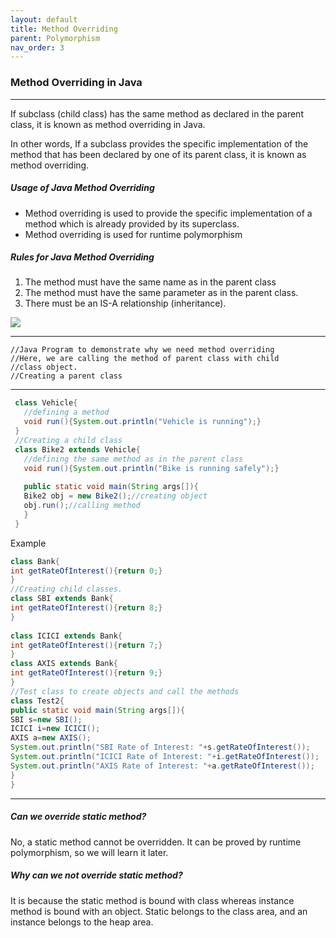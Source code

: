 ```yaml
---
layout: default
title: Method Overriding
parent: Polymorphism
nav_order: 3
---
```

### Method Overriding in Java

-------

If subclass (child class) has the same method as declared in the parent class, it is known as method overriding in Java.

In other words, If a subclass provides the specific implementation of the method that has been declared by one of its parent class, it is known as method overriding.

##### Usage of Java Method Overriding

   - Method overriding is used to provide the specific implementation of a method which is already provided by its superclass.
   - Method overriding is used for runtime polymorphism

##### Rules for Java Method Overriding


   1. The method must have the same name as in the parent class
   2. The method must have the same parameter as in the parent class.
   3. There must be an IS-A relationship (inheritance).
   
![](https://static.javatpoint.com/images/java-rules-for-method-overriding.png)


-----

    //Java Program to demonstrate why we need method overriding  
    //Here, we are calling the method of parent class with child  
    //class object.  
    //Creating a parent class  
-----

```java
 class Vehicle{  
   //defining a method  
   void run(){System.out.println("Vehicle is running");}  
 }  
 //Creating a child class  
 class Bike2 extends Vehicle{  
   //defining the same method as in the parent class  
   void run(){System.out.println("Bike is running safely");}  
   
   public static void main(String args[]){  
   Bike2 obj = new Bike2();//creating object  
   obj.run();//calling method  
   }  
 }  
```


Example

```java
class Bank{  
int getRateOfInterest(){return 0;}  
}  
//Creating child classes.  
class SBI extends Bank{  
int getRateOfInterest(){return 8;}  
}  
  
class ICICI extends Bank{  
int getRateOfInterest(){return 7;}  
}  
class AXIS extends Bank{  
int getRateOfInterest(){return 9;}  
}  
//Test class to create objects and call the methods  
class Test2{  
public static void main(String args[]){  
SBI s=new SBI();  
ICICI i=new ICICI();  
AXIS a=new AXIS();  
System.out.println("SBI Rate of Interest: "+s.getRateOfInterest());  
System.out.println("ICICI Rate of Interest: "+i.getRateOfInterest());  
System.out.println("AXIS Rate of Interest: "+a.getRateOfInterest());  
}  
} 
```

-------

##### Can we override static method?
No, a static method cannot be overridden. It can be proved by runtime polymorphism, so we will learn it later.

##### Why can we not override static method?
It is because the static method is bound with class whereas instance method is bound with an object. Static belongs to the class area, and an instance belongs to the heap area. 

